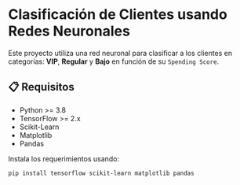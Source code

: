 # Clasificación de Clientes usando Redes Neuronales

Este proyecto utiliza una red neuronal para clasificar a los clientes en categorías: **VIP**, **Regular** y **Bajo** en función de su `Spending Score`.

## 📋 **Requisitos**

- Python >= 3.8
- TensorFlow >= 2.x
- Scikit-Learn
- Matplotlib
- Pandas

Instala los requerimientos usando:

```bash
pip install tensorflow scikit-learn matplotlib pandas
